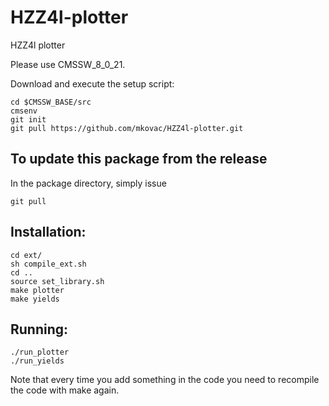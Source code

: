 # HZZ4l-plotter
HZZ4l plotter

Please use CMSSW_8_0_21.

Download and execute the setup script:
```
cd $CMSSW_BASE/src
cmsenv
git init
git pull https://github.com/mkovac/HZZ4l-plotter.git
```

To update this package from the release
------------------------------------------
In the package directory, simply issue
```
git pull
```

Installation:
------------------------------
```
cd ext/
sh compile_ext.sh
cd ..
source set_library.sh
make plotter
make yields
```

Running:
------------------------------
```
./run_plotter
./run_yields
```
Note that every time you add something in the code you need to recompile the code with make again.
